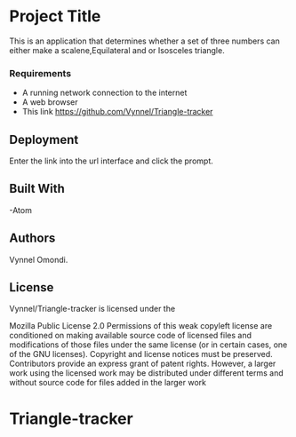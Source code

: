 # Project Title

This is an application that determines whether a set of three numbers can either make a scalene,Equilateral and or Isosceles triangle.

### Requirements

- A running network connection to the internet
- A web browser
- This link https://github.com/Vynnel/Triangle-tracker

## Deployment

Enter the link into the url interface and click the prompt.

## Built With

-Atom


## Authors

Vynnel Omondi.

## License
Vynnel/Triangle-tracker is licensed under the

Mozilla Public License 2.0
Permissions of this weak copyleft license are conditioned on making available source code of licensed files and modifications of those files under the same license (or in certain cases, one of the GNU licenses). Copyright and license notices must be preserved. Contributors provide an express grant of patent rights. However, a larger work using the licensed work may be distributed under different terms and without source code for files added in the larger work


# Triangle-tracker
